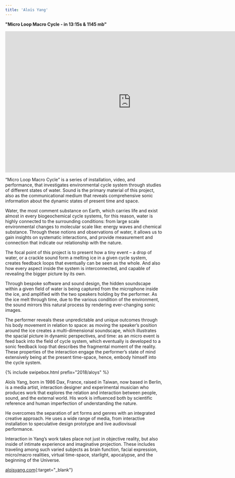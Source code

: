 ```yaml
---
title: 'Aloïs Yang'
---
```

**"Micro Loop Macro Cycle - in 13:15s & 1145 mb"**

<div class="video-wrapper video-wrapper-16x9">
  <iframe width="800" height="450" src="https://www.youtube.com/embed/rtieN65SvAc?rel=0&modestbranding=0&showinfo=0" frameborder="0" allowfullscreen></iframe>
</div>

“Micro Loop Macro Cycle” is a series of installation, video, and performance, that investigates environmental cycle system through studies of different states of water. Sound is the primary material of this project, also as the communicational medium that reveals comprehensive sonic information about the dynamic states of present time and space. 

Water, the most comment substance on Earth, which carries life and exist almost in every biogeochemical cycle systems, for this reason, water is highly connected to the surrounding conditions: from large scale environmental changes to molecular scale like: energy waves and chemical substance. Through these notions and observations of water, it allows us to gain insights on systematic interactions, and provide measurement and connection that indicate our relationship with the nature.

The focal point of this project is to present how a tiny event – a drop of water, or a crackle sound form a melting ice in a given cycle system, creates feedback loops that eventually can be seen as the whole. And also how every aspect inside the system is interconnected, and capable of revealing the bigger picture by its own. 

Through bespoke software and sound design, the hidden soundscape within a given field of water is being captured from the microphone inside the ice, and amplified with the two speakers holding by the performer. As the ice melt through time, due to the various condition of the environment, the sound mirrors this natural process by rendering ever-changing sonic images. 

The performer reveals these unpredictable and unique outcomes through his body movement in relation to space: as moving the speaker’s position around the ice creates a multi-dimensional soundscape, which illustrates the spacial picture in dynamic perspectives, and time: as an micro event is feed back into the field of cycle system, which eventually is developed to a sonic feedback loop that describes the fragmental moment of the reality. These properties of the interaction engage the performer’s state of mind extensively being at the present time-space, hence, embody himself into the cycle system. 

{% include swipebox.html prefix="2018/aloys" %}

Aloïs Yang, born in 1986 Dax, France, raised in Taiwan, now based in Berlin, is a media artist, interaction designer and experimental musician who produces work that explores the relation and interaction between people, sound, and the external world. His work is influenced both by scientific reference and human imperfection of understanding the nature. 

He overcomes the separation of art forms and genres with an integrated creative approach. He uses a wide range of media, from interactive installation to speculative design prototype and live audiovisual performance.

Interaction in Yang’s work takes place not just in objective reality, but also inside of intimate experience and imaginative projection. These includes traveling among such varied subjects as brain function, facial expression, micro/macro realities, virtual time-space, starlight, apocalypse, and the beginning of the Universe.

[aloisyang.com](http://aloisyang.com/){:target="_blank"}
